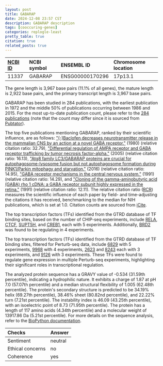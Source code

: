 ```yaml
---
layout: post
title: GABARAP
date: 2024-12-08 23:57 CST
description: GABARAP description
tags: [cooccuring-genes]
categories: replogle-least
pretty_table: true
citation: true
related_posts: true
---
```




| [NCBI ID](https://www.ncbi.nlm.nih.gov/gene/11337) | NCBI symbol | ENSEMBL ID | Chromosome location |
| :-------- | :------- | :-------- | :------- |
| 11337  | GABARAP | ENSG00000170296 | 17p13.1 |



The gene length is 3,967 base pairs (11.1% of all genes), the mature length is 2,922 base pairs, and the primary transcript length is 3,967 base pairs.


GABARAP has been studied in 284 publications, with the earliest publication in 1972 and the middle 50% of publications occurring between 1986 and 2015. For the most up-to-date publication count, please refer to the [284 publications](https://pubmed.ncbi.nlm.nih.gov/?term=%22GABARAP%22) (note that the count may differ since it is sourced from [Pubtator](https://academic.oup.com/nar/article/47/W1/W587/5494727)).


The top five publications mentioning GABARAP, ranked by their scientific influence, are as follows: ["(-)Baclofen decreases neurotransmitter release in the mammalian CNS by an action at a novel GABA receptor."](https://pubmed.ncbi.nlm.nih.gov/6243177) (1980) (relative citation ratio: 32.79), ["Differential regulation of AMPA receptor and GABA receptor trafficking by tumor necrosis factor-alpha."](https://pubmed.ncbi.nlm.nih.gov/15788779) (2005) (relative citation ratio: 16.13), ["Atg8 family LC3/GABARAP proteins are crucial for autophagosome-lysosome fusion but not autophagosome formation during PINK1/Parkin mitophagy and starvation."](https://pubmed.ncbi.nlm.nih.gov/27864321) (2016) (relative citation ratio: 14.95), ["GABA receptor mechanisms in the central nervous system."](https://pubmed.ncbi.nlm.nih.gov/1847747) (1991) (relative citation ratio: 14.29), and ["Cloning of the gamma-aminobutyric acid (GABA) rho 1 cDNA: a GABA receptor subunit highly expressed in the retina."](https://pubmed.ncbi.nlm.nih.gov/1849271) (1991) (relative citation ratio: 12.11). The relative citation ratio ([RCR](https://journals.plos.org/plosbiology/article?id=10.1371/journal.pbio.1002541)) measures the scientific influence of each paper by field- and time-adjusting the citations it has received, benchmarking to the median for NIH publications, which is set at 1.0. Citation counts are sourced from [iCite](https://icite.od.nih.gov).





The top transcription factors (TFs) identified from the GTRD database of TF binding sites, based on the number of CHIP-seq experiments, include [RELA](https://www.ncbi.nlm.nih.gov/gene/5970), [CTCF](https://www.ncbi.nlm.nih.gov/gene/10664), [SUPT5H](https://www.ncbi.nlm.nih.gov/gene/6829), and [CREB1](https://www.ncbi.nlm.nih.gov/gene/1385), each with 5 experiments. Additionally, [BRD2](https://www.ncbi.nlm.nih.gov/gene/6046) was found to be regulating in 4 experiments.


The top transcription factors (TFs) identified from the GTRD database of TF binding sites, filtered for Perturb-seq data, include [6829](https://www.ncbi.nlm.nih.gov/gene/6829) with 5 experiments, [9968](https://www.ncbi.nlm.nih.gov/gene/9968) with 4 experiments, [2623](https://www.ncbi.nlm.nih.gov/gene/2623) and [8243](https://www.ncbi.nlm.nih.gov/gene/8243) each with 3 experiments, and [9126](https://www.ncbi.nlm.nih.gov/gene/9126) with 3 experiments. These TFs were found to regulate gene expression in multiple Perturb-seq experiments, highlighting their significant roles in transcriptional regulation.








The analyzed protein sequence has a GRAVY value of -0.534 (31.59th percentile), indicating a hydrophilic nature. It exhibits a charge of 1.87 at pH 7.0 (57.07th percentile) and a median structural flexibility of 1.005 (62.48th percentile). The protein's secondary structure is predicted to be 34.19% helix (69.27th percentile), 38.46% sheet (80.82nd percentile), and 22.22% turn (7.21st percentile). The instability index is 46.09 (43.25th percentile), with an isoelectric point of 8.73 (71.95th percentile). The protein has a length of 117 amino acids (4.34th percentile) and a molecular weight of 13917.86 Da (5.21st percentile). For more details on the sequence analysis, refer to the [BioPython documentation](https://biopython.org/docs/1.75/api/Bio.SeqUtils.ProtParam.html).



| Checks    | Answer |
| :-------- | :------- |
| Sentiment  | neutral   |
| Ethical concerns | no     |
| Coherence    | yes    |